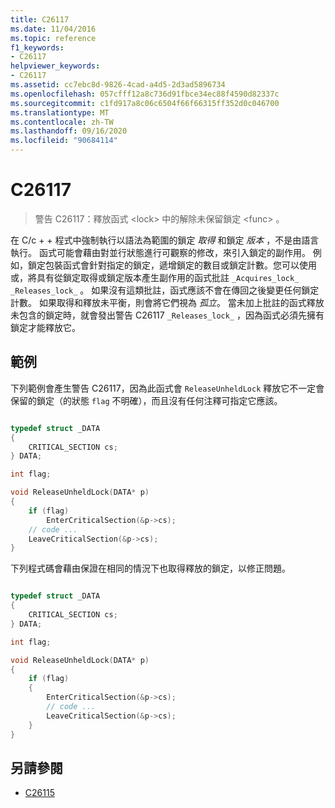 ```yaml
---
title: C26117
ms.date: 11/04/2016
ms.topic: reference
f1_keywords:
- C26117
helpviewer_keywords:
- C26117
ms.assetid: cc7ebc8d-9826-4cad-a4d5-2d3ad5896734
ms.openlocfilehash: 057cfff12a8c736d91fbce34ec88f4590d82337c
ms.sourcegitcommit: c1fd917a8c06c6504f66f66315ff352d0c046700
ms.translationtype: MT
ms.contentlocale: zh-TW
ms.lasthandoff: 09/16/2020
ms.locfileid: "90684114"
---
```

# <a name="c26117"></a>C26117

> 警告 C26117：釋放函式 \<lock> 中的解除未保留鎖定 \<func> 。

在 C/c + + 程式中強制執行以語法為範圍的鎖定 *取得* 和鎖定 *版本* ，不是由語言執行。 函式可能會藉由對並行狀態進行可觀察的修改，來引入鎖定的副作用。 例如，鎖定包裝函式會針對指定的鎖定，遞增鎖定的數目或鎖定計數。您可以使用或，將具有從鎖定取得或鎖定版本產生副作用的函式批註 `_Acquires_lock_` `_Releases_lock_` 。 如果沒有這類批註，函式應該不會在傳回之後變更任何鎖定計數。 如果取得和釋放未平衡，則會將它們視為 *孤立*。 當未加上批註的函式釋放未包含的鎖定時，就會發出警告 C26117 `_Releases_lock_` ，因為函式必須先擁有鎖定才能釋放它。

## <a name="examples"></a>範例

下列範例會產生警告 C26117，因為此函式會 `ReleaseUnheldLock` 釋放它不一定會保留的鎖定（的狀態 `flag` 不明確），而且沒有任何注釋可指定它應該。

```cpp

typedef struct _DATA
{
    CRITICAL_SECTION cs;
} DATA;

int flag;

void ReleaseUnheldLock(DATA* p)
{
    if (flag)
        EnterCriticalSection(&p->cs);
    // code ...
    LeaveCriticalSection(&p->cs);
}
```

下列程式碼會藉由保證在相同的情況下也取得釋放的鎖定，以修正問題。

```cpp

typedef struct _DATA
{
    CRITICAL_SECTION cs;
} DATA;

int flag;

void ReleaseUnheldLock(DATA* p)
{
    if (flag)
    {
        EnterCriticalSection(&p->cs);
        // code ...
        LeaveCriticalSection(&p->cs);
    }
}
```

## <a name="see-also"></a>另請參閱

- [C26115](../code-quality/c26115.md)
